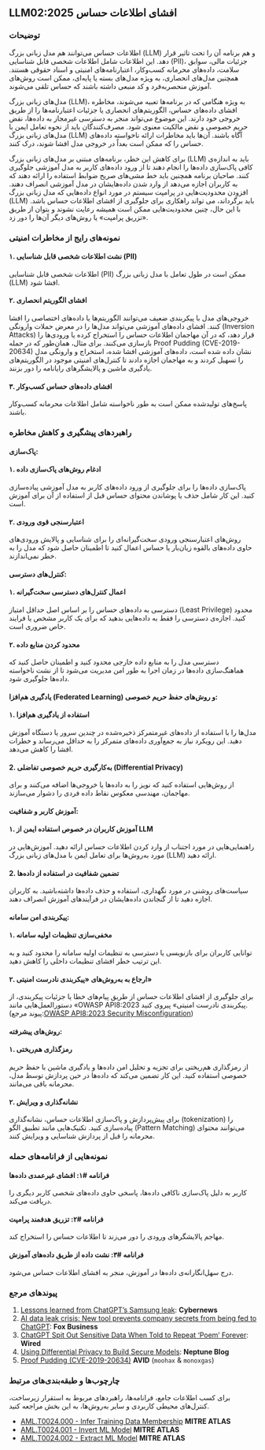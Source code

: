 ## LLM02:2025 افشای اطلاعات حساس

### توضیحات

اطلاعات حساس می‌توانند هم مدل زبانی بزرگ (LLM) و هم برنامه آن را تحت تاثیر قرار دهد. این اطلاعات شامل اطلاعات شخصی قابل شناسایی (PII)، جزئیات مالی، سوابق سلامت، داده‌های محرمانه کسب‌وکار، اعتبارنامه‌های امنیتی و اسناد حقوقی هستند. همچنین مدل‌های انحصاری، به ویژه مدل‌های بسته یا پایه‌ای، ممکن است روش‌های آموزش منحصر‌به‌فرد و کد منبعی داشته باشند که  حساس تلقی می‌شوند.

مدل‌های زبانی بزرگ (LLM)، به ویژه هنگامی که در برنامه‌ها تعبیه می‌شوند، مخاطره افشای داده‌های حساس، الگوریتم‌های انحصاری یا جزئیات اعتبارنامه‌ها را از طریق خروجی خود دارند. این موضوع می‌تواند منجر به دسترسی غیرمجاز به داده‌ها، نقض حریم خصوصی و نقض مالکیت معنوی شود. مصرف‌کنندگان باید از نحوه تعامل ایمن با مدل‌های زبانی بزرگ (LLM) آگاه باشند. آن‌ها باید مخاطرات ارائه ناخواسته داده‌های حساس را که ممکن است بعداً در خروجی مدل افشا شوند، درک کنند.

برای کاهش این خطر، برنامه‌های مبتنی بر مدل‌های زبانی بزرگ (LLM) باید به اندازه‌ی کافی پاک‌سازی داده‌ها را انجام دهند تا از ورود داده‌های کاربر به مدل آموزشی جلوگیری کنند. صاحبان برنامه همچنین باید خط مشی‌های صریح ضوابط استفاده را ارائه دهند که به کاربران اجازه می‌دهد از وارد شدن داده‌هایشان در مدل آموزشی انصراف دهند. افزودن محدودیت‌هایی در پرامپت سیستم در مورد انواع داده‌هایی که مدل زبانی بزرگ (LLM) باید برگرداند، می تواند راهکاری برای جلوگیری از افشای اطلاعات حساس باشد. با این حال، چنین محدودیت‌هایی ممکن است همیشه رعایت نشوند و بتوان از طریق «تزریق پرامپت» یا روش‌های دیگر آن‌ها را دور زد.

### نمونه‌های رایج از مخاطرات امنیتی

#### ۱. نشت اطلاعات شخصی قابل شناسایی (PII)
اطلاعات شخصی قابل شناسایی (PII) ممکن است در طول تعامل با مدل زبانی بزرگ (LLM) افشا شود.
#### ۲. افشای الگوریتم انحصاری
  خروجی‌های مدل با پیکربندی ضعیف می‌توانند الگوریتم‌ها یا داده‌های اختصاصی را افشا کنند. افشای داده‌های آموزشی می‌تواند مدل‌ها را در معرض حملات وارونگی (Inversion Attacks) قرار دهد، که در آن مهاجمان اطلاعات حساس را استخراج کرده یا ورودی‌ها را بازسازی می‌کنند. برای مثال، همان‌طور که در حمله Proof Pudding (CVE-2019-20634) نشان داده شده‌ است، داده‌های آموزشی افشا شده، استخراج و وارونگی مدل را تسهیل کردند و به مهاجمان اجازه دادند تا کنترل‌های امنیتی موجود در الگوریتم‌های یادگیری ماشین و پالایشگرهای رایانامه را دور بزنند.
#### ۳. افشای داده‌های حساس کسب‌و‌کار
  پاسخ‌های تولیدشده ممکن است به طور ناخواسته شامل اطلاعات محرمانه کسب‌وکار باشند.

### راهبردهای پیشگیری و کاهش مخاطره

#### پاک‌سازی:

#### ۱. ادغام روش‌های پاک‌سازی داده
  پاک‌سازی داده‌‌ها را برای جلوگیری از ورود داده‌های کاربر به مدل آموزشی پیاده‌سازی کنید. این کار شامل حذف یا پوشاندن محتوای حساس قبل از استفاده از آن برای آموزش است.
#### ۲. اعتبارسنجی قوی ورودی
  روش‌های اعتبارسنجی ورودی سخت‌گیرانه‌ای را برای شناسایی و پالایش ورودی‌های حاوی داده‌های بالقوه زیان‌بار یا حساس اعمال کنید تا اطمینان حاصل شود که مدل را به خطر نمی‌اندازند.

#### کنترل‌های دسترسی:

#### ۱. اعمال کنترل‌های دسترسی سخت‌گیرانه
  دسترسی به داده‌های حساس را بر اساس اصل حداقل امتیاز (Least Privilege) محدود کنید. اجازه‌ی دسترسی را فقط به داده‌هایی بدهید که برای یک کاربر مشخص یا فرایند خاص ضروری است.
#### ۲. محدود‌ کردن منابع داده
  دسترسی مدل را به منابع داده خارجی محدود کنید و اطمینان حاصل کنید که هماهنگ‌سازی داده‌ها در زمان اجرا به طور امن مدیریت می‌شود تا از نشت ناخواسته داده‌ها جلوگیری شود.

#### یادگیری هم‌افزا (Federated Learning) و روش‌های حفظ حریم خصوصی:

#### ۱. استفاده از یادگیری هم‌افزا
  مدل‌ها را با استفاده از داده‌های غیرمتمرکز ذخیره‌شده در چندین سرور یا دستگاه آموزش دهید. این رویکرد نیاز به جمع‌آوری داده‌های متمرکز را به حداقل می‌رساند و خطرات افشا را کاهش می‌دهد.
#### 2. به‌کارگیری حریم خصوصی تفاضلی (Differential Privacy)
  از روش‌هایی استفاده کنید که نویز را به داده‌ها یا خروجی‌ها اضافه می‌کنند و برای مهاجمان، مهندسی معکوس نقاط داده فردی را دشوار می‌سازند.

#### آموزش کاربر و شفافیت:

#### ۱. آموزش کاربران در خصوص استفاده ایمن از LLM
  راهنمایی‌هایی در مورد اجتناب از وارد کردن اطلاعات حساس ارائه دهید. آموزش‌هایی در مورد به‌روش‌ها برای تعامل ایمن با مدل‌های زبانی بزرگ (LLM) ارائه دهید.
#### 2. تضمین شفافیت در استفاده از داده‌ها
  سیاست‌های روشنی در مورد نگهداری، استفاده و حذف داده‌ها داشته‌باشید. به کاربران اجازه دهید تا از گنجاندن داده‌هایشان در فرآیندهای آموزش انصراف دهند.

#### پیکربندی امن سامانه:

#### ۱. مخفی‌سازی تنظیمات اولیه سامانه
  توانایی کاربران برای بازنویسی یا دسترسی به تنظیمات اولیه سامانه را محدود کنید و به این ترتیب خطر افشای تنظیمات داخلی را کاهش دهید.
#### ۲. ارجاع به به‌روش‌های «پیکربندی نادرست امنیتی»
  برای جلوگیری از افشای اطلاعات حساس از طریق پیام‌های خطا یا جزئیات پیکربندی، از دستورالعمل‌هایی مانند «OWASP API8:2023 پیکربندی نادرست امنیتی» پیروی کنید.
  (پیوند مرجع:[OWASP API8:2023 Security Misconfiguration](https://owasp.org/API-Security/editions/2023/en/0xa8-security-misconfiguration/))

#### روش‌های پیشرفته:

#### ۱. رمزگذاری هم‌ریختی
  از رمزگذاری هم‌ریختی برای تجزیه و تحلیل امن داده‌ها و یادگیری ماشین با حفظ حریم خصوصی استفاده کنید. این کار تضمین می‌کند که داده‌ها در حین پردازش توسط مدل، محرمانه باقی می‌مانند.
#### ۲. نشانه‌گذاری و ویرایش
  برای پیش‌پردازش و پاک‌سازی اطلاعات حساس، نشانه‌گذاری (tokenization) را پیاده‌سازی کنید. تکنیک‌هایی مانند تطبیق الگو (Pattern Matching) می‌توانند محتوای محرمانه را قبل از پردازش شناسایی و ویرایش کنند.

### نمونه‌هایی از فرانامه‌های حمله

#### فرانامه #۱: افشای غیرعمدی داده‌ها
  کاربر به دلیل پاک‌سازی ناکافی داده‌ها، پاسخی حاوی داده‌های شخصی کاربر دیگری را دریافت می‌کند.
#### فرانامه #۲: تزریق هدفمند پرامپت
  مهاجم پالایشگرهای ورودی را دور می‌زند تا اطلاعات حساس را استخراج کند.
#### فرانامه #۳: نشت داده از طریق داده‌های آموزش
  درج سهل‌انگارانه‌ی داده‌ها در آموزش، منجر به افشای اطلاعات حساس می‌شود.

### پیوندهای مرجع

1. [Lessons learned from ChatGPT’s Samsung leak](https://cybernews.com/security/chatgpt-samsung-leak-explained-lessons/): **Cybernews**
2. [AI data leak crisis: New tool prevents company secrets from being fed to ChatGPT](https://www.foxbusiness.com/politics/ai-data-leak-crisis-prevent-company-secrets-chatgpt): **Fox Business**
3. [ChatGPT Spit Out Sensitive Data When Told to Repeat ‘Poem’ Forever](https://www.wired.com/story/chatgpt-poem-forever-security-roundup/): **Wired**
4. [Using Differential Privacy to Build Secure Models](https://neptune.ai/blog/using-differential-privacy-to-build-secure-models-tools-methods-best-practices): **Neptune Blog**
5. [Proof Pudding (CVE-2019-20634)](https://avidml.org/database/avid-2023-v009/) **AVID** (`moohax` & `monoxgas`)

### چارچوب‌ها و طبقه‌بندی‌های مرتبط

برای کسب اطلاعات جامع، فرانامه‌ها، راهبردهای مربوط به استقرار زیرساخت، کنترل‌های محیطی کاربردی و سایر به‌روش‌ها، به این بخش مراجعه کنید.

- [AML.T0024.000 - Infer Training Data Membership](https://atlas.mitre.org/techniques/AML.T0024.000) **MITRE ATLAS**
- [AML.T0024.001 - Invert ML Model](https://atlas.mitre.org/techniques/AML.T0024.001) **MITRE ATLAS**
- [AML.T0024.002 - Extract ML Model](https://atlas.mitre.org/techniques/AML.T0024.002) **MITRE ATLAS**
